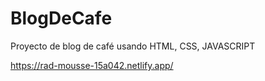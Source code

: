 # BlogDeCafe
Proyecto de blog de café usando HTML, CSS, JAVASCRIPT

https://rad-mousse-15a042.netlify.app/

